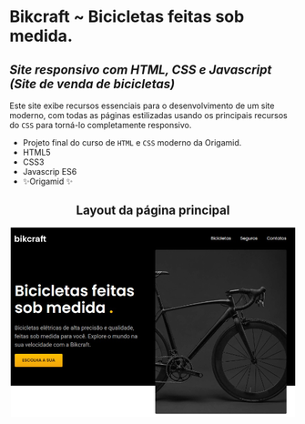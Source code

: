 # Bikcraft ~ Bicicletas feitas sob medida.

## _Site responsivo com HTML, CSS e Javascript (Site de venda de bicicletas)_

Este site exibe recursos essenciais para o desenvolvimento de um site moderno, com todas as páginas estilizadas usando os principais recursos do `CSS` para torná-lo completamente responsivo.

- Projeto final do curso de `HTML` e `CSS` moderno da Origamid.
- HTML5
- CSS3
- Javascrip ES6
- ✨Origamid ✨

<h2 align="center">Layout da página principal</h2>
<p align="center">
  <img src="https://github.com/GilbertoSEspinoso/assets/blob/main/bikcraft/bikcraft-intro_resized.jpg?raw=true" alt="Descrição da imagem">
</p>

